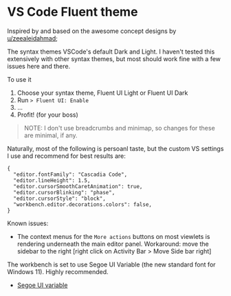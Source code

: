 # VS Code Fluent theme

Inspired by and based on the awesome concept designs by
[u/zeealeidahmad](https://www.reddit.com/r/Windows11/comments/orbgzl/visual_studio_vs_code_and_github_desktop_with/);

The syntax themes VSCode's default Dark and Light. I haven't tested this extensively with other
syntax themes, but most should work fine with a few issues here and there.

To use it

1. Choose your syntax theme, Fluent UI Light or Fluent UI Dark
2. Run `> Fluent UI: Enable`
3. ...
4. Profit! (for your boss)

> NOTE: I don't use breadcrumbs and minimap, so changes for these are minimal, if any.

Naturally, most of the following is persoanl taste, but the custom VS settings I use and recommend
for best results are:

```
{
  "editor.fontFamily": "Cascadia Code",
  "editor.lineHeight": 1.5,
  "editor.cursorSmoothCaretAnimation": true,
  "editor.cursorBlinking": "phase",
  "editor.cursorStyle": "block",
  "workbench.editor.decorations.colors": false,
}
```

Known issues:

- The context menus for the `More actions` buttons on most viewlets is rendering underneath the main
  editor panel. Workaround: move the sidebar to the right [right click on Activity Bar > Move Side
  bar right]

The workbench is set to use Segoe UI Variable (the new standard font for Windows 11). Highly
recommended.

- [Segoe UI variable](https://docs.microsoft.com/en-us/windows/apps/design/downloads/#fonts)
